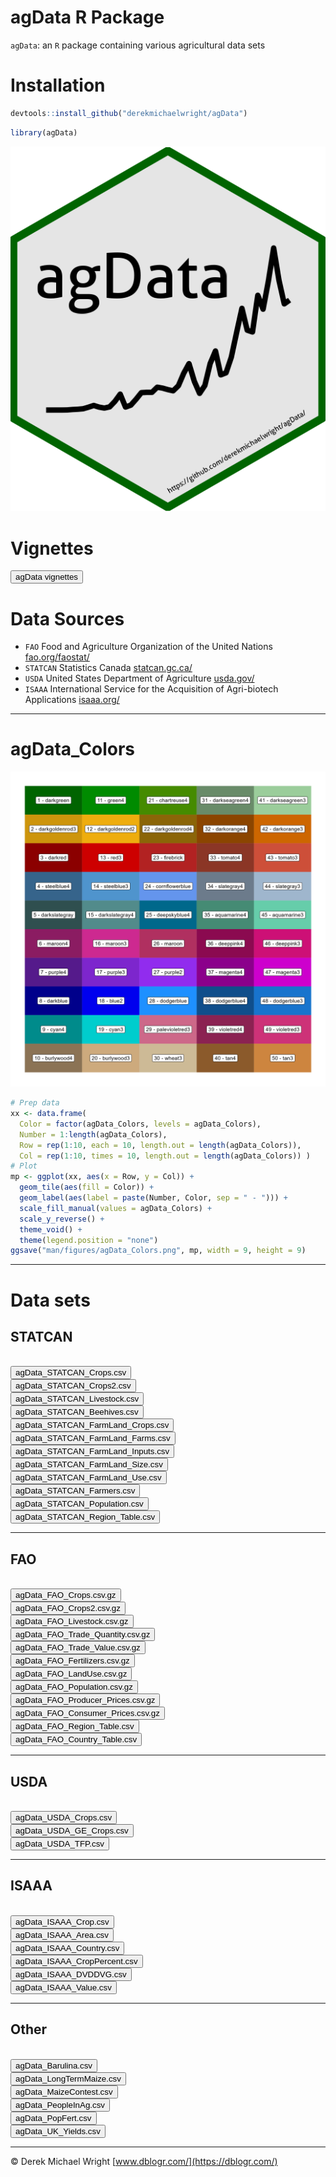 agData R Package
================

`agData`: an `R` package containing various agricultural data sets

# Installation

``` r
devtools::install_github("derekmichaelwright/agData")
```

``` r
library(agData)
```

![](man/figures/hex_agData.png)

# Vignettes

<a href="https://dblogr.com/#agdata">
<button class="btn btn-success"><i class="fas fa-chart-line"></i> agData vignettes</button>
</a>

# Data Sources

-   `FAO` Food and Agriculture Organization of the United Nations
    [fao.org/faostat/](www.fao.org/faostat/)
-   `STATCAN` Statistics Canada [statcan.gc.ca/](www.statcan.gc.ca/)
-   `USDA` United States Department of Agriculture
    [usda.gov/](www.usda.gov/)
-   `ISAAA` International Service for the Acquisition of Agri-biotech
    Applications [isaaa.org/](www.isaaa.org/)

------------------------------------------------------------------------

# agData\_Colors

![](man/figures/agData_Colors.png)

``` r
# Prep data
xx <- data.frame(
  Color = factor(agData_Colors, levels = agData_Colors),
  Number = 1:length(agData_Colors),
  Row = rep(1:10, each = 10, length.out = length(agData_Colors)),
  Col = rep(1:10, times = 10, length.out = length(agData_Colors)) )
# Plot
mp <- ggplot(xx, aes(x = Row, y = Col)) +
  geom_tile(aes(fill = Color)) +
  geom_label(aes(label = paste(Number, Color, sep = " - "))) +
  scale_fill_manual(values = agData_Colors) +
  scale_y_reverse() +
  theme_void() +
  theme(legend.position = "none")
ggsave("man/figures/agData_Colors.png", mp, width = 9, height = 9)
```

------------------------------------------------------------------------

# Data sets

## STATCAN

<br>

<a href="Data/agData_STATCAN_Crops.csv">
<button class="btn btn-success"><i class="fa fa-save"></i> agData_STATCAN_Crops.csv</button>
</a>

<br>

<a href="Data/agData_STATCAN_Crops2.csv">
<button class="btn btn-success"><i class="fa fa-save"></i> agData_STATCAN_Crops2.csv</button>
</a>

<br>

<a href="Data/agData_STATCAN_Livestock.csv">
<button class="btn btn-success"><i class="fa fa-save"></i> agData_STATCAN_Livestock.csv</button>
</a>

<br>

<a href="Data/agData_STATCAN_Beehives.csv">
<button class="btn btn-success"><i class="fa fa-save"></i> agData_STATCAN_Beehives.csv</button>
</a>

<br>

<a href="Data/agData_STATCAN_FarmLand_Crops.csv">
<button class="btn btn-success"><i class="fa fa-save"></i> agData_STATCAN_FarmLand_Crops.csv</button>
</a>

<br>

<a href="Data/agData_STATCAN_FarmLand_Farms.csv">
<button class="btn btn-success"><i class="fa fa-save"></i> agData_STATCAN_FarmLand_Farms.csv</button>
</a>

<br>

<a href="Data/agData_STATCAN_FarmLand_Inputs.csv">
<button class="btn btn-success"><i class="fa fa-save"></i> agData_STATCAN_FarmLand_Inputs.csv</button>
</a>

<br>

<a href="Data/agData_STATCAN_FarmLand_Size.csv">
<button class="btn btn-success"><i class="fa fa-save"></i> agData_STATCAN_FarmLand_Size.csv</button>
</a>

<br>

<a href="Data/agData_STATCAN_FarmLand_Use.csv">
<button class="btn btn-success"><i class="fa fa-save"></i> agData_STATCAN_FarmLand_Use.csv</button>
</a>

<br>

<a href="Data/agData_STATCAN_Farmers.csv">
<button class="btn btn-success"><i class="fa fa-save"></i> agData_STATCAN_Farmers.csv</button>
</a>

<br>

<a href="Data/agData_STATCAN_Population.csv">
<button class="btn btn-success"><i class="fa fa-save"></i> agData_STATCAN_Population.csv</button>
</a>

<br>

<a href="Data/agData_STATCAN_Region_Table.csv">
<button class="btn btn-success"><i class="fa fa-save"></i> agData_STATCAN_Region_Table.csv</button>
</a>

------------------------------------------------------------------------

## FAO

<br>

<a href="Data/agData_FAO_Crops.csv.gz">
<button class="btn btn-success"><i class="fa fa-save"></i> agData_FAO_Crops.csv.gz</button>
</a>

<br>

<a href="Data/agData_FAO_Crops2.csv.gz">
<button class="btn btn-success"><i class="fa fa-save"></i> agData_FAO_Crops2.csv.gz</button>
</a>

<br>

<a href="Data/agData_FAO_Livestock.csv.gz">
<button class="btn btn-success"><i class="fa fa-save"></i> agData_FAO_Livestock.csv.gz</button>
</a>

<br>

<a href="Data/agData_FAO_Trade_Quantity.csv.gz">
<button class="btn btn-success"><i class="fa fa-save"></i> agData_FAO_Trade_Quantity.csv.gz</button>
</a>

<br>

<a href="Data/agData_FAO_Trade_Value.csv.gz">
<button class="btn btn-success"><i class="fa fa-save"></i> agData_FAO_Trade_Value.csv.gz</button>
</a>

<br>

<a href="Data/agData_FAO_Fertilizers.csv.gz">
<button class="btn btn-success"><i class="fa fa-save"></i> agData_FAO_Fertilizers.csv.gz</button>
</a>

<br>

<a href="Data/agData_FAO_LandUse.csv.gz">
<button class="btn btn-success"><i class="fa fa-save"></i> agData_FAO_LandUse.csv.gz</button>
</a>

<br>

<a href="Data/agData_FAO_Population.csv.gz">
<button class="btn btn-success"><i class="fa fa-save"></i> agData_FAO_Population.csv.gz</button>
</a>

<br>

<a href="Data/agData_FAO_Producer_Prices.csv.gz">
<button class="btn btn-success"><i class="fa fa-save"></i> agData_FAO_Producer_Prices.csv.gz</button>
</a>

<br>

<a href="Data/agData_FAO_Consumer_Prices.csv.gz">
<button class="btn btn-success"><i class="fa fa-save"></i> agData_FAO_Consumer_Prices.csv.gz</button>
</a>

<br>

<a href="Data/agData_FAO_Region_Table.csv">
<button class="btn btn-success"><i class="fa fa-save"></i> agData_FAO_Region_Table.csv</button>
</a>

<br>

<a href="Data/agData_FAO_Country_Table.csv">
<button class="btn btn-success"><i class="fa fa-save"></i> agData_FAO_Country_Table.csv</button>
</a>

------------------------------------------------------------------------

## USDA

<br>

<a href="Data/agData_USDA_Crops.csv">
<button class="btn btn-success"><i class="fa fa-save"></i> agData_USDA_Crops.csv</button>
</a>

<br>

<a href="Data/agData_USDA_GE_Crops.csv">
<button class="btn btn-success"><i class="fa fa-save"></i> agData_USDA_GE_Crops.csv</button>
</a>

<br>

<a href="Data/agData_USDA_TFP.csv">
<button class="btn btn-success"><i class="fa fa-save"></i> agData_USDA_TFP.csv</button>
</a>

------------------------------------------------------------------------

## ISAAA

<br>

<a href="Data/agData_ISAAA_Crop.csv">
<button class="btn btn-success"><i class="fa fa-save"></i> agData_ISAAA_Crop.csv</button>
</a>

<br>

<a href="Data/agData_ISAAA_Area.csv">
<button class="btn btn-success"><i class="fa fa-save"></i> agData_ISAAA_Area.csv</button>
</a>

<br>

<a href="Data/agData_ISAAA_Coutnry.csv">
<button class="btn btn-success"><i class="fa fa-save"></i> agData_ISAAA_Country.csv</button>
</a>

<br>

<a href="Data/agData_ISAAA_CropPercent.csv">
<button class="btn btn-success"><i class="fa fa-save"></i> agData_ISAAA_CropPercent.csv</button>
</a>

<br>

<a href="Data/agData_ISAAA_DVDDVG.csv">
<button class="btn btn-success"><i class="fa fa-save"></i> agData_ISAAA_DVDDVG.csv</button>
</a>

<br>

<a href="Data/agData_ISAAA_Value.csv">
<button class="btn btn-success"><i class="fa fa-save"></i> agData_ISAAA_Value.csv</button>
</a>

------------------------------------------------------------------------

## Other

<br>

<a href="Data/agData_Barulina.csv">
<button class="btn btn-success"><i class="fa fa-save"></i> agData_Barulina.csv</button>
</a>

<br>

<a href="Data/agData_LongTermMaize.csv">
<button class="btn btn-success"><i class="fa fa-save"></i> agData_LongTermMaize.csv</button>
</a>

<br>

<a href="Data/agData_MazieContest.csv">
<button class="btn btn-success"><i class="fa fa-save"></i> agData_MaizeContest.csv</button>
</a>

<br>

<a href="Data/agData_PeopleInAg.csv">
<button class="btn btn-success"><i class="fa fa-save"></i> agData_PeopleInAg.csv</button>
</a>

<br>

<a href="Data/agData_PopFert.csv">
<button class="btn btn-success"><i class="fa fa-save"></i> agData_PopFert.csv</button>
</a>

<br>

<a href="Data/agData_UK_Yields.csv">
<button class="btn btn-success"><i class="fa fa-save"></i> agData_UK_Yields.csv</button>
</a>

------------------------------------------------------------------------

© Derek Michael Wright [www.dblogr.com/](https://dblogr.com/)
